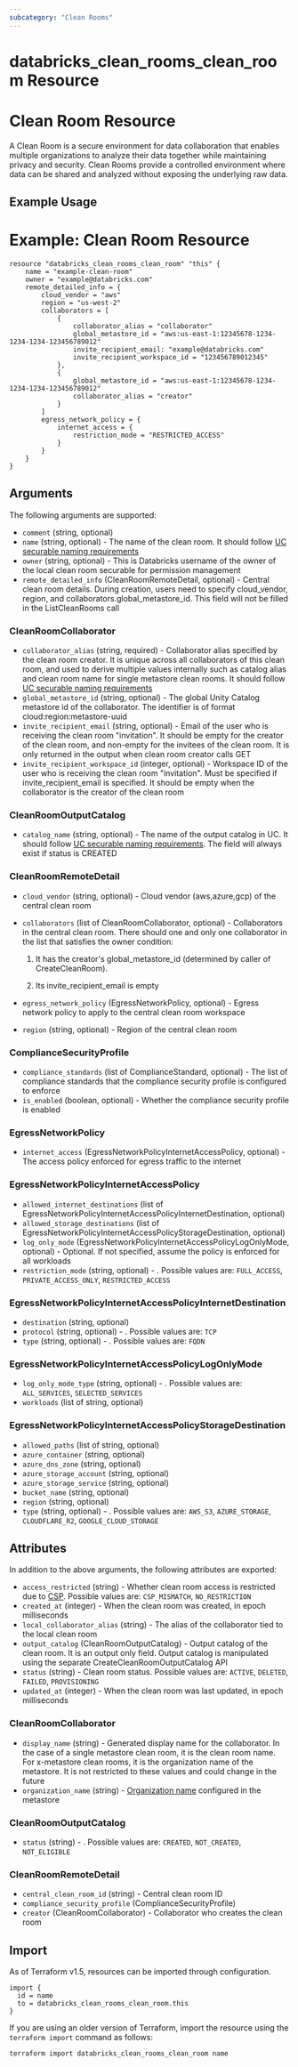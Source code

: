 ```yaml
---
subcategory: "Clean Rooms"
---
```

# databricks_clean_rooms_clean_room Resource
# Clean Room Resource

A Clean Room is a secure environment for data collaboration that enables multiple organizations to analyze their data together while maintaining privacy and security. Clean Rooms provide a controlled environment where data can be shared and analyzed without exposing the underlying raw data.


## Example Usage
# Example: Clean Room Resource

```hcl
resource "databricks_clean_rooms_clean_room" "this" {
    name = "example-clean-room"
    owner = "example@databricks.com"
    remote_detailed_info = {
        cloud_vendor = "aws"
        region = "us-west-2"
        collaborators = [
            {
                collaborator_alias = "collaborator"
                global_metastore_id = "aws:us-east-1:12345678-1234-1234-1234-123456789012"
                invite_recipient_email: "example@databricks.com"
                invite_recipient_workspace_id = "123456789012345"
            },
            {
                global_metastore_id = "aws:us-east-1:12345678-1234-1234-1234-123456789012"
                collaborator_alias = "creator"
            }
        ]
        egress_network_policy = {
            internet_access = {
                restriction_mode = "RESTRICTED_ACCESS"
            }
        }
    }
}
``` 

## Arguments
The following arguments are supported:
* `comment` (string, optional)
* `name` (string, optional) - The name of the clean room.
  It should follow [UC securable naming requirements](https://docs.databricks.com/en/data-governance/unity-catalog/index.html#securable-object-naming-requirements)
* `owner` (string, optional) - This is Databricks username of the owner of the local clean room securable for permission management
* `remote_detailed_info` (CleanRoomRemoteDetail, optional) - Central clean room details. During creation, users need to specify
  cloud_vendor, region, and collaborators.global_metastore_id.
  This field will not be filled in the ListCleanRooms call

### CleanRoomCollaborator
* `collaborator_alias` (string, required) - Collaborator alias specified by the clean room creator. It is unique across all collaborators of this clean room, and used to derive
  multiple values internally such as catalog alias and clean room name for single metastore clean rooms.
  It should follow [UC securable naming requirements](https://docs.databricks.com/en/data-governance/unity-catalog/index.html#securable-object-naming-requirements)
* `global_metastore_id` (string, optional) - The global Unity Catalog metastore id of the collaborator. The identifier is of format cloud:region:metastore-uuid
* `invite_recipient_email` (string, optional) - Email of the user who is receiving the clean room "invitation". It should be empty
  for the creator of the clean room, and non-empty for the invitees of the clean room.
  It is only returned in the output when clean room creator calls GET
* `invite_recipient_workspace_id` (integer, optional) - Workspace ID of the user who is receiving the clean room "invitation". Must be specified if
  invite_recipient_email is specified.
  It should be empty when the collaborator is the creator of the clean room

### CleanRoomOutputCatalog
* `catalog_name` (string, optional) - The name of the output catalog in UC.
  It should follow [UC securable naming requirements](https://docs.databricks.com/en/data-governance/unity-catalog/index.html#securable-object-naming-requirements).
  The field will always exist if status is CREATED

### CleanRoomRemoteDetail
* `cloud_vendor` (string, optional) - Cloud vendor (aws,azure,gcp) of the central clean room
* `collaborators` (list of CleanRoomCollaborator, optional) - Collaborators in the central clean room. There should one and only one collaborator
  in the list that satisfies the owner condition:
  
  1. It has the creator's global_metastore_id (determined by caller of CreateCleanRoom).
  
  2. Its invite_recipient_email is empty
* `egress_network_policy` (EgressNetworkPolicy, optional) - Egress network policy to apply to the central clean room workspace
* `region` (string, optional) - Region of the central clean room

### ComplianceSecurityProfile
* `compliance_standards` (list of ComplianceStandard, optional) - The list of compliance standards that the compliance security profile is configured to enforce
* `is_enabled` (boolean, optional) - Whether the compliance security profile is enabled

### EgressNetworkPolicy
* `internet_access` (EgressNetworkPolicyInternetAccessPolicy, optional) - The access policy enforced for egress traffic to the internet

### EgressNetworkPolicyInternetAccessPolicy
* `allowed_internet_destinations` (list of EgressNetworkPolicyInternetAccessPolicyInternetDestination, optional)
* `allowed_storage_destinations` (list of EgressNetworkPolicyInternetAccessPolicyStorageDestination, optional)
* `log_only_mode` (EgressNetworkPolicyInternetAccessPolicyLogOnlyMode, optional) - Optional. If not specified, assume the policy is enforced for all workloads
* `restriction_mode` (string, optional) - . Possible values are: `FULL_ACCESS`, `PRIVATE_ACCESS_ONLY`, `RESTRICTED_ACCESS`

### EgressNetworkPolicyInternetAccessPolicyInternetDestination
* `destination` (string, optional)
* `protocol` (string, optional) - . Possible values are: `TCP`
* `type` (string, optional) - . Possible values are: `FQDN`

### EgressNetworkPolicyInternetAccessPolicyLogOnlyMode
* `log_only_mode_type` (string, optional) - . Possible values are: `ALL_SERVICES`, `SELECTED_SERVICES`
* `workloads` (list of string, optional)

### EgressNetworkPolicyInternetAccessPolicyStorageDestination
* `allowed_paths` (list of string, optional)
* `azure_container` (string, optional)
* `azure_dns_zone` (string, optional)
* `azure_storage_account` (string, optional)
* `azure_storage_service` (string, optional)
* `bucket_name` (string, optional)
* `region` (string, optional)
* `type` (string, optional) - . Possible values are: `AWS_S3`, `AZURE_STORAGE`, `CLOUDFLARE_R2`, `GOOGLE_CLOUD_STORAGE`

## Attributes
In addition to the above arguments, the following attributes are exported:
* `access_restricted` (string) - Whether clean room access is restricted due to [CSP](https://docs.databricks.com/en/security/privacy/security-profile.html). Possible values are: `CSP_MISMATCH`, `NO_RESTRICTION`
* `created_at` (integer) - When the clean room was created, in epoch milliseconds
* `local_collaborator_alias` (string) - The alias of the collaborator tied to the local clean room
* `output_catalog` (CleanRoomOutputCatalog) - Output catalog of the clean room. It is an output only field. Output catalog is manipulated
  using the separate CreateCleanRoomOutputCatalog API
* `status` (string) - Clean room status. Possible values are: `ACTIVE`, `DELETED`, `FAILED`, `PROVISIONING`
* `updated_at` (integer) - When the clean room was last updated, in epoch milliseconds

### CleanRoomCollaborator
* `display_name` (string) - Generated display name for the collaborator. In the case of a single metastore clean room, it is the clean
  room name. For x-metastore clean rooms, it is the organization name of the metastore. It is not restricted to
  these values and could change in the future
* `organization_name` (string) - [Organization name](:method:metastores/list#metastores-delta_sharing_organization_name)
  configured in the metastore

### CleanRoomOutputCatalog
* `status` (string) - . Possible values are: `CREATED`, `NOT_CREATED`, `NOT_ELIGIBLE`

### CleanRoomRemoteDetail
* `central_clean_room_id` (string) - Central clean room ID
* `compliance_security_profile` (ComplianceSecurityProfile)
* `creator` (CleanRoomCollaborator) - Collaborator who creates the clean room

## Import
As of Terraform v1.5, resources can be imported through configuration.
```hcl
import {
  id = name
  to = databricks_clean_rooms_clean_room.this
}
```

If you are using an older version of Terraform, import the resource using the `terraform import` command as follows:
```sh
terraform import databricks_clean_rooms_clean_room name
```